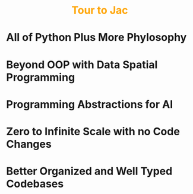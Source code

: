 <h1 style="color: orange; font-weight: bold; text-align: center;">Tour to Jac</h1>

# All of Python Plus More Phylosophy

# Beyond OOP with Data Spatial Programming

# Programming Abstractions for AI

# Zero to Infinite Scale with no Code Changes

# Better Organized and Well Typed Codebases
